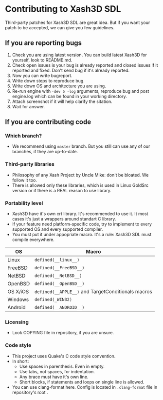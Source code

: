 # Contributing to Xash3D SDL

Third-party patches for Xash3D SDL are great idea. 
But if you want your patch to be accepted, we can give you few guidelines.

## If you are reporting bugs

1. Check you are using latest version. You can build latest Xash3D for yourself, look to README.md.
2. Check open issues is your bug is already reported and closed issues if it reported and fixed. Don't send bug if it's already reported.
3. Now you can write bugreport.
4. Write down steps to reproduce bug.
5. Write down OS and architecture you are using.
6. Re-run engine with `-dev 5 -log` arguments, reproduce bug and post engine.log which can be found in your working directory.
7. Attach screenshot if it will help clarify the sitation.
8. Wait for answer.

## If you are contributing code

### Which branch?

* We recommend using `master` branch. But you still can use any of our branches, if they are up-to-date.

### Third-party libraries

* Philosophy of any Xash Project by Uncle Mike: don't be bloated. We follow it too.
* There is allowed only these libraries, which is used in Linux GoldSrc version or if there is a REAL reason to use library.

### Portability level

* Xash3D have it's own crt library. It's recommended to use it. It most cases it's just a wrappers around standart C library.
* If your feature need platform-specific code, try to implement to every supported OS and every supported compiler.
* You must put it under appopriate macro. It's a rule: Xash3D SDL must compile everywhere.

| OS | Macro |
| -- | ----- |
| Linux | `defined(__linux__)` |
| FreeBSD | `defined(__FreeBSD__)` |
| NetBSD | `defined(__NetBSD__)` |
| OpenBSD | `defined(__OpenBSD__)` |
| OS X/iOS | `defined(__APPLE__)` and TargetConditionals macros |
| Windows | `defined(_WIN32)` |
| Android | `defined(__ANDROID__)` |

### Licensing

* Look COPYING file in repository, if you are unsure.

### Code style

* This project uses Quake's C code style convention. 
* In short:
  * Use spaces in parenthesis. Even in empty.
  * Use tabs, not spaces, for indentation.
  * Any brace must have it's own line.
  * Short blocks, if statements and loops on single line is allowed.
* You can use clang-format here. Config is located in `.clang-format` file in repository's root .
